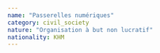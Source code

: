 ```yaml
---
name: "Passerelles numériques"
category: civil_society
nature: "Organisation à but non lucratif"
nationality: KHM
---
```

    